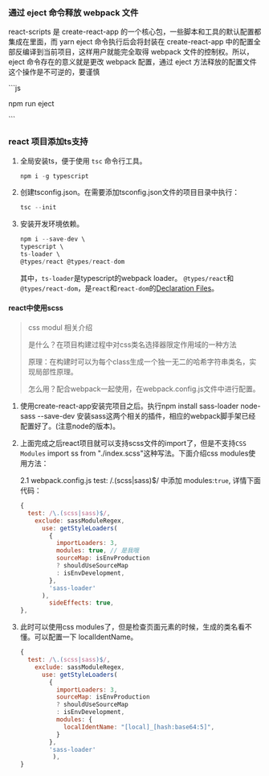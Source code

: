 ### 通过 eject 命令释放 webpack 文件

react-scripts 是 create-react-app 的一个核心包，一些脚本和工具的默认配置都集成在里面，而 yarn eject 命令执行后会将封装在 create-react-app 中的配置全部反编译到当前项目，这样用户就能完全取得 webpack 文件的控制权。所以，eject 命令存在的意义就是更改 webpack 配置，通过 eject 方法释放的配置文件这个操作是不可逆的，要谨慎

\```js

npm run eject

\```

### react 项目添加ts支持

1. 全局安装ts，便于使用  `tsc`  命令行工具。

   ```js
   npm i -g typescript
   ```

2. 创建tsconfig.json。在需要添加tsconfig.json文件的项目目录中执行：

   ```js
   tsc --init
   ```

3. 安装开发环境依赖。

   ```js
   npm i --save-dev \
   typescript \
   ts-loader \
   @types/react @types/react-dom
   ```

   其中，`ts-loader`是typescript的webpack loader。
    `@types/react`和`@types/react-dom`，是`react`和`react-dom`的[Declaration Files](https://link.jianshu.com?t=https://www.typescriptlang.org/docs/handbook/declaration-files/introduction.html)。



#### react中使用scss

> css modul 相关介绍
>
> 是什么？在项目构建过程中对css类名选择器限定作用域的一种方法
>
> 原理：在构建时可以为每个class生成一个独一无二的哈希字符串类名，实现局部性原理。
>
> 怎么用？配合webpack一起使用，在webpack.config.js文件中进行配置。

1. 使用create-react-app安装完项目之后。执行npm install sass-loader node-sass --save-dev 安装sass这两个相关的插件，相应的webpack脚手架已经配置好了。(注意node的版本)。

2. 上面完成之后react项目就可以支持scss文件的import了，但是不支持`CSS Modules`  import ss from "./index.scss"这种写法。下面介绍css modules使用方法：

   2.1 webpack.config.js   test: /\.(scss|sass)$/  中添加 modules:``true``, 详情下面代码：

   ```js
   {
     test: /\.(scss|sass)$/,
       exclude: sassModuleRegex,
         use: getStyleLoaders(
           {
             importLoaders: 3,
             modules: true, // 是我哦
             sourceMap: isEnvProduction
             ? shouldUseSourceMap
             : isEnvDevelopment,
           },
           'sass-loader'
         ),
           sideEffects: true,
   },
   ```

3. 此时可以使用css modules了，但是检查页面元素的时候，生成的类名看不懂。可以配置一下 localIdentName。

   ```js
   {
     test: /\.(scss|sass)$/,
       exclude: sassModuleRegex,
         use: getStyleLoaders(
           {
             importLoaders: 3,
             sourceMap: isEnvProduction
             ? shouldUseSourceMap
             : isEnvDevelopment,
             modules: {
               localIdentName: "[local]_[hash:base64:5]",
             }
           },
           'sass-loader'
        	),
   }
   ```

